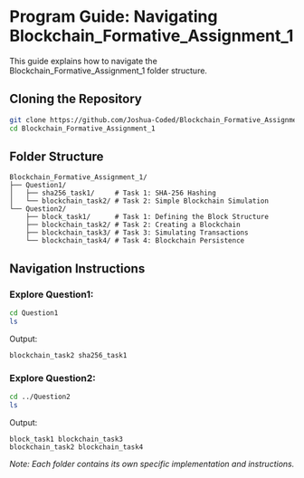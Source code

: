 # Program Guide: Navigating Blockchain_Formative_Assignment_1

This guide explains how to navigate the Blockchain_Formative_Assignment_1 folder structure.

## Cloning the Repository

```bash
git clone https://github.com/Joshua-Coded/Blockchain_Formative_Assignment_1
cd Blockchain_Formative_Assignment_1
```

## Folder Structure

```
Blockchain_Formative_Assignment_1/
├── Question1/
│   ├── sha256_task1/     # Task 1: SHA-256 Hashing
│   └── blockchain_task2/ # Task 2: Simple Blockchain Simulation
└── Question2/
    ├── block_task1/      # Task 1: Defining the Block Structure
    ├── blockchain_task2/ # Task 2: Creating a Blockchain
    ├── blockchain_task3/ # Task 3: Simulating Transactions
    └── blockchain_task4/ # Task 4: Blockchain Persistence
```

## Navigation Instructions

### Explore Question1:

```bash
cd Question1
ls
```
Output: 
```
blockchain_task2 sha256_task1
```

### Explore Question2:

```bash
cd ../Question2
ls
```
Output: 
```
block_task1 blockchain_task3
blockchain_task2 blockchain_task4
```

*Note: Each folder contains its own specific implementation and instructions.*
